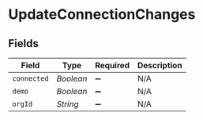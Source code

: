 # UpdateConnectionChanges


## Fields

| Field              | Type               | Required           | Description        |
| ------------------ | ------------------ | ------------------ | ------------------ |
| `connected`        | *Boolean*          | :heavy_minus_sign: | N/A                |
| `demo`             | *Boolean*          | :heavy_minus_sign: | N/A                |
| `orgId`            | *String*           | :heavy_minus_sign: | N/A                |